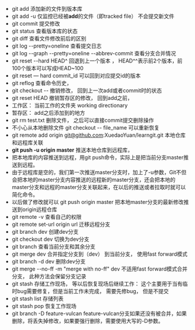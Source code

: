 - git add 添加新的文件到版本库
- git add -u 仅监控已经被**add**的文件（即tracked file） 不会提交新文件
- git commit 提交修改
- git status 查看版本库的状态
- git diff 查看文件修改前后的区别 
- git log --pretty=oneline 查看提交日志
- git log --graph --pretty=oneline --abbrev-commit 查看分支合并情况
- git reset --hard HEAD^ 回退到上一个版本 ， HEAD^^表示前2个版本，前100个版本可以写成HEAD~100
- git reset — hard commit_id 可以回到对应提交id的版本
- git reflog 查看命令历史，
- git checkout -- <file> 撤销修改， 回到上一次add或者commit时的状态
- git reset HEAD <file> 撤销暂存区的修改， 回到add之前，
- 工作区： 当前工作的文件夹 working directionary
- 暂存区： add之后添加到的地方
- git rm test.txt 删除文件， 之后可以直接commit提交删除操作
- 不小心从本地删除文件 git checkout -- file_name 可以重新恢复
- git remote add origin git@github.com:XuedaoYuan/learngit.git  本地仓库和远程库关联
- **git push -u origin master** 推送本地仓库到远程库，
- 把本地库的内容推送到远程，用git push命令，实际上是把当前分支master推送到远程。
- 由于远程库是空的，我们第一次推送master分支时，加上了-u参数，Git不但会把本地的master分支内容推送的远程新的master分支，还会把本地的master分支和远程的master分支关联起来，在以后的推送或者拉取时就可以简化命令。
- 以后做了修改就可以 git push origin master 把本地master分支的最新修改推送到origin远程仓库
- git remote -v   查看自己的权限
- git remote set-url origin url   迁移远程分支
- git branch dev 创建dev分支
- git checkout dev 切换为dev分支
- git branch 查看当前分支和其余分支
- git merge dev 合并指定分支到（dev） 到当前分支， 使用fast forward模式
- git branch -d dev 删除dev分支
- git merge --no-ff -m "merge with no-ff" dev 不适用fast forward模式合并分支， 此种方法会保留分支记录
- git stash 存储工作现场， 等以后恢复现场后继续工作： 这个主要用于当有临时bug需要修复，但是当前工作未完成， 需要先修bug， 但是不提交
- git stash list 存储列表
- git stash pop 恢复工作现场
- git branch -D feature-vulcan      feature-vulcan分支如果还没有被合并，如果删除，将丢失掉修改，如果要强行删除，需要使用大写的-D参数。